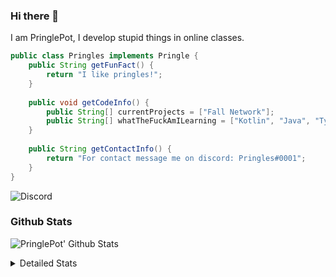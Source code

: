 ### Hi there 👋

I am PringlePot, I develop stupid things in online classes. 

```java
public class Pringles implements Pringle {
    public String getFunFact() {
        return "I like pringles!";
    }
    
    public void getCodeInfo() {
        public String[] currentProjects = ["Fall Network"];
        public String[] whatTheFuckAmILearning = ["Kotlin", "Java", "Typescript", "NextJS"];
    }
    
    public String getContactInfo() {
        return "For contact message me on discord: Pringles#0001";
    }
}
```
![Discord](https://discord.c99.nl/widget/theme-1/226911291636318208.png)


### Github Stats
![PringlePot' Github Stats](https://github-readme-stats.vercel.app/api?username=PringlePot&show_icons=true&theme=dark)

<details>
  <summary>Detailed Stats</summary>
    
<!--START_SECTION:waka-->
![Lines of code](https://img.shields.io/badge/From%20Hello%20World%20I%27ve%20Written-3713%20lines%20of%20code-blue)

**🐱 My Github Data** 

> 🏆 225 Contributions in the Year 2021
 > 
> 📦 84.1 kB Used in Github's Storage 
 > 
> 💼 Opted to Hire
 > 
> 📜 2 Public Repositories 
 > 
> 🔑 5 Private Repositories  
 > 
**I'm an Early 🐤** 

```text
🌞 Morning    27 commits     ████░░░░░░░░░░░░░░░░░░░░░   18.49% 
🌆 Daytime    58 commits     ██████████░░░░░░░░░░░░░░░   39.73% 
🌃 Evening    61 commits     ██████████░░░░░░░░░░░░░░░   41.78% 
🌙 Night      0 commits      ░░░░░░░░░░░░░░░░░░░░░░░░░   0.0%

```
📅 **I'm Most Productive on Monday** 

```text
Monday       59 commits     ██████████░░░░░░░░░░░░░░░   40.41% 
Tuesday      24 commits     ████░░░░░░░░░░░░░░░░░░░░░   16.44% 
Wednesday    26 commits     ████░░░░░░░░░░░░░░░░░░░░░   17.81% 
Thursday     16 commits     ██░░░░░░░░░░░░░░░░░░░░░░░   10.96% 
Friday       9 commits      █░░░░░░░░░░░░░░░░░░░░░░░░   6.16% 
Saturday     3 commits      ░░░░░░░░░░░░░░░░░░░░░░░░░   2.05% 
Sunday       9 commits      █░░░░░░░░░░░░░░░░░░░░░░░░   6.16%

```


📊 **This Week I Spent My Time On** 

```text
💬 Programming Languages: 
Java                     23 hrs 12 mins      █████████████████████░░░░   83.88% 
XML                      3 hrs 52 mins       ███░░░░░░░░░░░░░░░░░░░░░░   14.0% 
YAML                     17 mins             ░░░░░░░░░░░░░░░░░░░░░░░░░   1.06% 
Git Config               16 mins             ░░░░░░░░░░░░░░░░░░░░░░░░░   0.99% 
Properties               0 secs              ░░░░░░░░░░░░░░░░░░░░░░░░░   0.05%

🔥 Editors: 
IntelliJ                 26 hrs 59 mins      ████████████████████████░   97.6% 
Sublime Text             39 mins             ░░░░░░░░░░░░░░░░░░░░░░░░░   2.4%

```

**I Mostly Code in Java** 

```text
Java                     3 repos             ██████████████████░░░░░░░   75.0% 
Kotlin                   1 repo              ██████░░░░░░░░░░░░░░░░░░░   25.0%

```



<!--END_SECTION:waka-->
</details>
